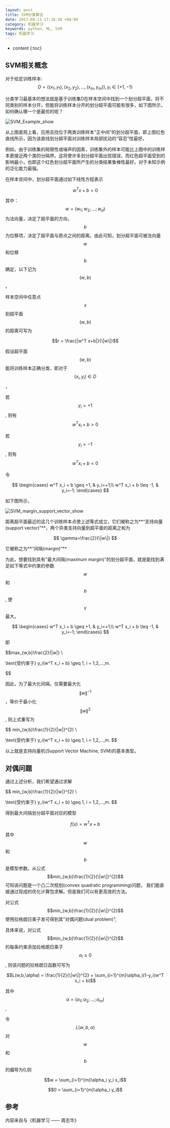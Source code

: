 ```yaml
---
layout: post
title: SVM分类算法
date: 2017-09-11 17:16:30 +08:00
category: 机器学习
keywords: python, ML, SVM
tags: 机器学习
---
```


* content
{:toc}

## SVM相关概念

对于给定训练样本: $$D=\{(x_1, y_1), (x_2, y_2), ..., (x_m, y_m)\}, y_i \in \{+1, -1\}$$

分类学习最基本的想法就是基于训练集D在样本空间中找到一个划分超平面，将不同类别的样本分开，但能将训练样本分开的划分超平面可能有很多，如下图所示，如何确认哪一个是最优的呢？

![SVM_Example_show](/images/ml/SVM_Example_show.png)

从上图直观上看，应用去找位于两类训练样本"正中间"的划分超平面，即上图红色直线所示，因为该直线划分超平面对训练样本局部扰动的“容忍”性最好。

例如，由于训练集的局限性或噪声的因素，训练集外的样本可能比上图中的训练样本更接近两个类的分隔界。这将使许多划分超平面出现错误，而红色超平面受到的影响最小，也即这个红色划分超平面所产生的分类结果鲁棒性最好。对于未知示例的泛化能力最强。


在样本空间中，划分超平面通过如下线性方程表示

$$w^Tx + b = 0$$

其中：$$w = (w_1; w_2;...;w_d)$$为法向量，决定了超平面的方向，$$b$$为位移项，决定了超平面与原点之间的距离。由此可知，划分超平面可被法向量$$w$$和位移$$b$$确定，以下记为$$(w,b)$$。

样本空间中任意点$$x$$到超平面$$(w, b)$$的距离可写为

$$r = \frac{|w^T x+b|}{\|w\|}$$

假设超平面$$(w,b)$$能将训练样本正确分类，即对于$$(x_i, y_i) \in D$$，

若$$y_i = +1$$, 则有$$w^T x_i + b > 0$$

若$$y_i = -1$$, 则有$$w^T x_i + b < 0$$

令

$$
\begin{cases}
    w^T x_i + b \geq +1, & y_i=+1;\\
    w^T x_i + b \leq -1, & y_i=-1;
  \end{cases}
$$

如下图所示，

![SVM_margin_support_vector_show](/images/ml/SVM_margin_support_vector_show.png)

距离超平面最近的这几个训练样本点使上述等式成立，它们被称之为**“支持向量(support vector)”**，两个异类支持向量到超平面的距离之和为

$$
\gamma=\frac{2}{\|w\|}
$$

它被称之为**“间隔(margin)”**

为此，想要找到具有"最大间隔(maximum margin)"的划分超平面，就是能找到满足如下等式中约束的参数$$w$$和$$b$$, 使$$\gamma$$最大。

$$
\begin{cases}
    w^T x_i + b \geq +1, & y_i=+1;\\
    w^T x_i + b \leq -1, & y_i=-1;
  \end{cases}
$$


即

$$max_{w,b}\frac{2}{\|w\|} \\

\text{受约束于} y_i(w^T x_i + b) \geq 1, i = 1,2,...,m.

$$

因此，为了最大化间隔，仅需要最大化$${\|w\|} ^ {-1}$$，等价于最小化$${\|w\|}^{2}$$, 则上式重写为

$$
min_{w,b}\frac{1}{2}{\|w\|}^{2} \\

\text{受约束于} y_i(w^T x_i + b) \geq 1, i = 1,2,...,m.
$$

以上就是支持向量机(Support Vector Machine, SVM)的基本类型。


## 对偶问题

通过上述分析，我们希望通过求解

$$
min_{w,b}\frac{1}{2}{\|w\|}^{2} \\

\text{受约束于} y_i(w^T x_i + b) \geq 1, i = 1,2,...,m.
$$

得到最大间隔划分超平面对应的模型

$$f(x) = w^T x + b$$

其中$$w$$和$$b$$是模型参数。从公式$$min_{w,b}\frac{1}{2}{\|w\|}^{2}$$可知该问题是一个凸二次规划(convex quadratic programming)问题， 我们能直接通过现成的优化计算包求解。但是我们可以有更高效的方法。


对公式$$min_{w,b}\frac{1}{2}{\|w\|}^{2}$$使用拉格朗日乘子发可得到其"对偶问题(dual problem)",

具体来说，对公式$$min_{w,b}\frac{1}{2}{\|w\|}^{2}$$的每条约束添加拉格朗日乘子$$\alpha_i \geq 0$$, 则该问题的拉格朗日函数可写为

$$L(w,b,\alpha) = \frac{1}{2}{\|w\|}^{2} + \sum_{i=1}^{m}\alpha_i(1-y_i(w^T x_i + b)$$

其中
$$\alpha = (\alpha_1; \alpha_2; ... ;\alpha_m)$$,

令$$L(w,b,\alpha)$$对$$w$$和$$b$$的偏导为0,则

$$w = \sum_{i=1}^{m}\alpha_i y_i x_i$$

$$0 = \sum_{i=1}^{m}\alpha_i y_i$$

## 参考

内容来自与《机器学习 —— 周志华》
